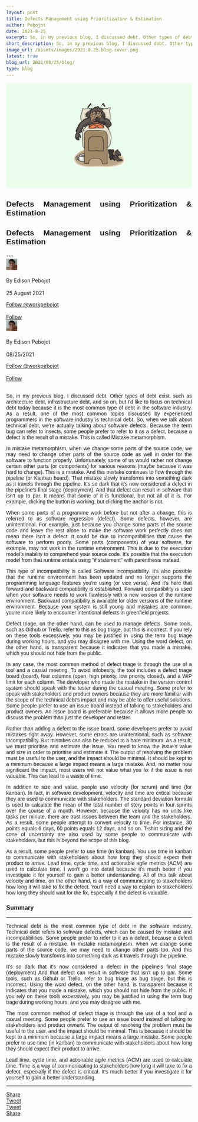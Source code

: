 ```yaml
---
layout: post
title: Defects Management using Prioritization & Estimation
author: Pebojot
date: 2021-8-25
excerpt: So, in my previous blog, I discussed debt. Other types of debt exist, such as architecture debt, infrastructure debt, and so on, but I'd like to focus on technical debt today because it is the most common type of debt in the software industry.
short_description: So, in my previous blog, I discussed debt. Other types of debt exist, such as architecture debt, infrastructure debt, and so on
image_url: /assets/images/2021.8.25.blog.cover.png
latest: true
blog_url: 2021/08/25/blog/
type: blog
---
```

<img src="/assets/images/2021.8.25.blog.cover.png" class="rounded img-fluid" alt="cover">

<div class="desktop__size" style="text-align: justify;word-break: keep-all;font-family:sans-serif;">
    <h2>Defects Management using Prioritization & Estimation</h2>
</div>
<div class="mobile__size" style="text-align: justify;word-break: keep-all;font-family:sans-serif;">
    <h2>Defects Management using Prioritization & Estimation</h2>
</div>
---

<div class="desktop__size">
    <div class="d-flex align-items-center">
    <div class="align-self-center">
        <small class="text-muted">
        <img src="/assets/images/2x2.webp" width="30" height="30" class="img-fluid rounded-circle"
            alt="Edison Pebojot">
        </small>
    </div>
      &nbsp;
      <div class="align-self-center">
        By Edison Pebojot
      </div>
      &nbsp;
      <div class="align-self-center">
        25 August 2021
      </div>
    </div>
    <p></p>
    <div class="d-flex align-items-center">
      <div class="align-self-center">
        <a href="https://twitter.com/workpebojot?ref_src=twsrc%5Etfw" class="twitter-follow-button" data-size="large"
          data-show-screen-name="false" data-show-count="false">Follow @workpebojot</a>
        <script async src="https://platform.twitter.com/widgets.js" charset="utf-8"></script>
      </div>
      &nbsp;
      <div class="align-self-center">
        <a class="github-button" href="https://github.com/workpebojot"
          data-color-scheme="no-preference: light; light: light; dark: light;" data-size="large"
          aria-label="Follow @workpebojot on GitHub">Follow</a>
      </div>
    </div>
 </div>


<div class="mobile__size">
    <div class="d-flex align-items-center">
        <div class="align-self-center">
            <small class="text-muted">
                <img src="/assets/images/2x2.webp" width="30" height="30" class="img-fluid rounded-circle"  alt="Edison Pebojot">
            </small>
        </div>
        &nbsp;
        <div class="align-self-center">
            By Edison Pebojot
        </div>
        &nbsp;
        <div class="align-self-center flex-grow-1">
            08/25/2021
        </div>
    </div>
    <p></p>
    <div class="d-flex align-items-center justify-content-start">
        <div class="align-self-center">
            <a href="https://twitter.com/workpebojot?ref_src=twsrc%5Etfw" class="twitter-follow-button align-self-center" data-show-screen-name="false" data-show-count="false">Follow @workpebojot</a><script async src="https://platform.twitter.com/widgets.js" charset="utf-8"></script>
        </div>
        &nbsp;
        <div class="align-self-center">
            <a class="github-button align-self-center" href="https://github.com/workpebojot" aria-label="Follow @workpebojot on GitHub">Follow</a>
        </div>
    </div>
</div>
<br />
  <div style="text-align: justify;word-break: keep-all;font-family:sans-serif;">
    <p>
        So, in my previous blog, I discussed debt. Other types of debt exist, such as architecture debt, infrastructure debt, and so on, but I'd like to focus on technical debt today because it is the most common type of debt in the software industry. As a result, one of the most common topics discussed by experienced programmers in the software industry is technical debt. So, when we talk about technical debt, we're actually talking about software defects. Because the term bug can refer to insects, some people prefer to refer to it as a defect, because a defect is the result of a mistake. This is called Mistake metamorphism.
    </p>
    <p>
        In mistake metamorphism, when we change some parts of the source code, we may need to change other parts of the source code as well in order for the software to function properly. Unfortunately, some of us would rather not change certain other parts (or components) for various reasons (maybe because it was hard to change). This is a mistake. And this mistake continues to flow through the pipeline (or Kanban board). That mistake slowly transforms into something dark as it travels through the pipeline. It's so dark that it's now considered a defect in the pipeline's final stage (deployment). And that defect can result in software that isn't up to par. It means that some of it is functional, but not all of it is. For example, clicking the button is working, but clicking the anchor is not.
    </p>
    <p>
        When some parts of a programme work before but not after a change, this is referred to as software regression (defect). Some defects, however, are unintentional. For example, just because you change some parts of the source code and leave the rest alone to make the software work perfectly does not mean there isn't a defect. It could be due to incompatibilities that cause the software to perform poorly. Some parts (components) of your software, for example, may not work in the runtime environment. This is due to the execution model's inability to comprehend your source code. It's possible that the execution model from that runtime entails using "if statement" with parenthesis instead.
    </p>
    <p>
        This type of incompatibility is called Software incompatibility. It's also possible that the runtime environment has been updated and no longer supports the programming language features you're using (or vice versa). And it's here that forward and backward compatibility is established. Forward compatibility is used when your software needs to work flawlessly with a new version of the runtime environment. Backward compatibility is available for older versions of the runtime environment. Because your system is still young and mistakes are common, you're more likely to encounter intentional defects in greenfield projects.
    </p>
    <p>
        Defect triage, on the other hand, can be used to manage defects. Some tools, such as Github or Trello, refer to this as bug triage, but this is incorrect. If you rely on these tools excessively, you may be justified in using the term bug triage during working hours, and you may disagree with me. Using the word defect, on the other hand, is transparent because it indicates that you made a mistake, which you should not hide from the public.
    </p>
    <p>
        In any case, the most common method of defect triage is through the use of a tool and a casual meeting. To avoid infobesity, the tool includes a defect triage board (board), four columns (open, high priority, low priority, closed), and a WiP limit for each column. The developer who made the mistake in the version control system should speak with the tester during the casual meeting. Some prefer to speak with stakeholders and product owners because they are more familiar with the scope of the technical debt's impact and may be able to offer useful solutions. Some people prefer to use an issue board instead of talking to stakeholders and product owners. An issue board is preferable because it allows more people to discuss the problem than just the developer and tester.
    </p>
    <p>
        Rather than adding a defect to the issue board, some developers prefer to avoid mistakes right away. However, some errors are unintentional, such as software incompatibility. But mistakes can also be reduced to a bare minimum. As a result, we must prioritise and estimate the issue. You need to know the issue's value and size in order to prioritise and estimate it. The output of resolving the problem must be useful to the user, and the impact should be minimal. It should be kept to a minimum because a large impact means a large mistake. And, no matter how significant the impact, most users will not value what you fix if the issue is not valuable. This can lead to a waste of time.
    </p>
    <p>
        In addition to size and value, people use velocity (for scrum) and time (for kanban). In fact, in software development, velocity and time are critical because they are used to communicate with stakeholders. The standard deviation formula is used to calculate the mean of the total number of story points in four sprints over the course of a month. However, because the velocity has no units like tasks per minute, there are trust issues between the team and the stakeholders. As a result, some people attempt to convert velocity to time. For instance, 30 points equals 6 days, 60 points equals 12 days, and so on. T-shirt sizing and the cone of uncertainty are also used by some people to communicate with stakeholders, but this is beyond the scope of this blog.
    </p>
    <p>
        As a result, some people prefer to use time (in kanban). You use time in kanban to communicate with stakeholders about how long they should expect their product to arrive. Lead time, cycle time, and actionable agile metrics (ACM) are used to calculate time. I won't go into detail because it's much better if you investigate it for yourself to gain a better understanding. All of this talk about velocity and time, on the other hand, is a way of communicating to stakeholders how long it will take to fix the defect. You'll need a way to explain to stakeholders how long they should wait for the fix, especially if the defect is valuable.
    </p>
    <h3>Summary</h3>
    <hr />
    <p>
        Technical debt is the most common type of debt in the software industry. Technical debt refers to software defects, which can be caused by mistake and incompatibilities. Some people prefer to refer to it as a defect, because a defect is the result of a mistake. In mistake metamorphism, when we change some parts of the source code, we may need to change other parts too. And this mistake slowly transforms into something dark as it travels through the pipeline.
    </p>
    <p>
        It's so dark that it's now considered a defect in the pipeline's final stage (deployment) And that defect can result in software that isn't up to par. Some tools, such as Github or Trello, refer to bug triage as bug triage, but this is incorrect. Using the word defect, on the other hand, is transparent because it indicates that you made a mistake, which you should not hide from the public. If you rely on these tools excessively, you may be justified in using the term bug trage during working hours, and you may disagree with me.
    </p>
    <p>
        The most common method of defect triage is through the use of a tool and a casual meeting. Some people prefer to use an issue board instead of talking to stakeholders and product owners. The output of resolving the problem must be useful to the user, and the impact should be minimal. This is because it should be kept to a minimum because a large impact means a large mistake. Some people prefer to use time (in kanban) to communicate with stakeholders about how long they should expect their product to arrive.
    </p>
    <p>
        Lead time, cycle time, and actionable agile metrics (ACM) are used to calculate time. Time is a way of communicating to stakeholders how long it will take to fix a defect, especially if the defect is critical. It's much better if you investigate it for yourself to gain a better understanding.
    </p>
  </div>
<hr />
<div class="desktop__size ">
  <div class="d-flex align-items-center">
    <div class="align-self-center">
      <div class="fb-share-button align-self-center" style="vertical-align: super;top:-2px" data-href="https://www.pebojot.com/2022/08/25/blog/" data-layout="button" data-size="large"><a target="_blank" href="https://www.facebook.com/sharer/sharer.php?u=https%3A%2F%2Fdevelopers.facebook.com%2Fdocs%2Fplugins%2F&amp;src=sdkpreparse" class="fb-xfbml-parse-ignore">Share</a></div>
    </div>
    <div class="align-self-center">
      <a href="https://twitter.com/share?ref_src=twsrc%5Etfw" class="twitter-share-button" data-size="large"
        data-show-screen-name="false" data-show-count="false" data-via="workpebojot">Tweet</a>
      <script async src="https://platform.twitter.com/widgets.js" charset="utf-8"></script>
    </div>
  </div>
</div>

<div class="mobile__size">
    <div class="d-flex align-items-center justify-content-start">
        <div class="align-self-center">
            <a href="https://twitter.com/share?ref_src=twsrc%5Etfw" class="twitter-share-button align-self-center" data-show-screen-name="false" data-show-count="false" data-via="workpebojot">Tweet</a><script async src="https://platform.twitter.com/widgets.js" charset="utf-8"></script>
        </div>
        <div class="align-self-center">
            <div class="fb-share-button align-self-center" style="vertical-align: super;top:-2px" data-href="https://www.pebojot.com/2022/08/25/blog/" data-layout="button" data-size="small"><a target="_blank" href="https://www.facebook.com/sharer/sharer.php?u=https%3A%2F%2Fdevelopers.facebook.com%2Fdocs%2Fplugins%2F&amp;src=sdkpreparse" class="fb-xfbml-parse-ignore">Share</a></div>
        </div>
    </div>
</div>
<br />
<br />
<br />
<br />
<br />